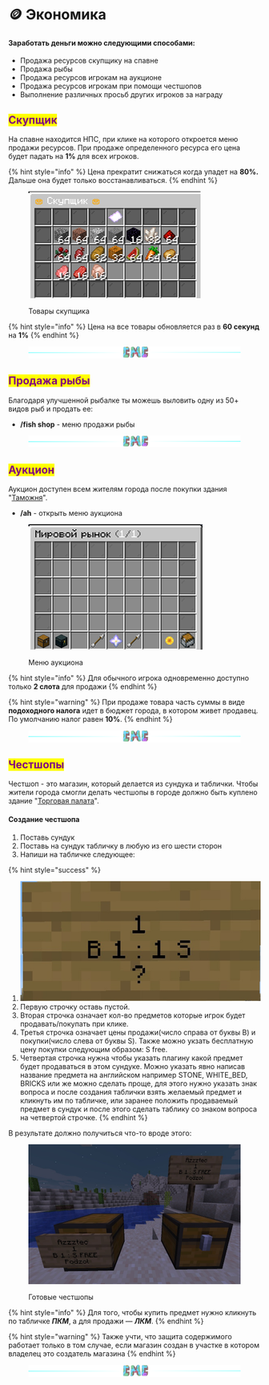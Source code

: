 # 🪙 Экономика

#### Заработать деньги можно следующими способами:

* Продажа ресурсов скупщику на спавне
* Продажа рыбы
* Продажа ресурсов игрокам на аукционе
* Продажа ресурсов игрокам при помощи честшопов
* Выполнение различных просьб других игроков за награду

## <mark style="color:purple;">Скупщик</mark>

На спавне находится НПС, при клике на которого откроется меню продажи ресурсов. При продаже определенного ресурса его цена будет падать на **1%** для всех игроков.

{% hint style="info" %}
Цена прекратит снижаться когда упадет на **80%.** Дальше она будет только восстанавливаться.
{% endhint %}

<figure><img src="../.gitbook/assets/image (2) (1) (2).png" alt=""><figcaption><p>Товары скупщика</p></figcaption></figure>

{% hint style="info" %}
Цена на все товары обновляется раз в **60 секунд** на **1%**
{% endhint %}

<figure><img src="../.gitbook/assets/gitlab_hr7.svg" alt=""><figcaption></figcaption></figure>

## <mark style="color:purple;">Продажа рыбы</mark>

Благодаря улучшенной рыбалке ты можешь выловить одну из 50+ видов рыб и продать ее:

* **/fish shop** - меню продажи рыбы

<figure><img src="../.gitbook/assets/gitlab_hr7.svg" alt=""><figcaption></figcaption></figure>

## <mark style="color:purple;">Аукцион</mark>

Аукцион доступен всем жителям города после покупки здания "[Таможня](../towns/buildings.md#tamozhnya)".

* **/ah** - открыть меню аукциона

<figure><img src="../.gitbook/assets/Screenshot from 2022-11-09 23-22-17.png" alt=""><figcaption><p>Меню аукциона</p></figcaption></figure>

{% hint style="info" %}
Для обычного игрока одновременно доступно только **2 слота** для продажи
{% endhint %}

{% hint style="warning" %}
При продаже товара часть суммы в виде **подоходного налога** идет в бюджет города, в котором живет продавец. По умолчанию налог равен **10%**.
{% endhint %}

<figure><img src="../.gitbook/assets/gitlab_hr7.svg" alt=""><figcaption></figcaption></figure>

## <mark style="color:purple;">Честшопы</mark>

Честшоп - это магазин, который делается из сундука и таблички. Чтобы жители города смогли делать честшопы в городе должно быть куплено здание "[Торговая палата](../towns/buildings.md#torgovaya-palata)".

#### Создание честшопа

1. Поставь сундук
2. Поставь на сундук табличку в любую из его шести сторон
3. Напиши на табличке следующее:

{% hint style="success" %}
1. ![](<../.gitbook/assets/image (3) (1).png>)
2. Первую строчку оставь пустой.
3. Вторая строчка означает кол-во предметов которые игрок будет продавать/покупать при клике.
4. Третья строчка означает цены продажи(число справа от буквы B) и покупки(число слева от буквы S). Также можно укзать бесплатную цену покупки следующим образом: S free.
5. Четвертая строчка нужна чтобы указать плагину какой предмет будет продаваться в этом сундуке. Можно указать явно написав название предмета на английском например STONE, WHITE\_BED, BRICKS или же можно сделать проще, для этого нужно указать знак вопроса и после создания таблички взять желаемый предмет и кликнуть им по табличке, или заранее положить продаваемый предмет в сундук и после этого сделать таблику со знаком вопроса на четвертой строчке.
{% endhint %}

В результате должно получиться что-то вроде этого:

<figure><img src="../.gitbook/assets/image (4) (1).png" alt=""><figcaption><p>Готовые честшопы</p></figcaption></figure>

{% hint style="info" %}
Для того, чтобы купить предмет нужно кликнуть по табличке _**ПКМ**_, а для продажи — _**ЛКМ**_.
{% endhint %}

{% hint style="warning" %}
Также учти, что защита содержимого работает только в том случае, если магазин создан в участке в котором владелец это создатель магазина
{% endhint %}

<figure><img src="../.gitbook/assets/gitlab_hr7.svg" alt=""><figcaption></figcaption></figure>

